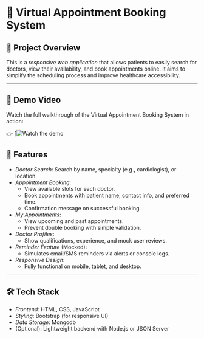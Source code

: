 # 🏥 Virtual Appointment Booking System

## 📌 Project Overview

This is a *responsive web application* that allows patients to easily search for doctors, view their availability, and book appointments online. It aims to simplify the scheduling process and improve healthcare accessibility.

---
## 🎥 Demo Video

Watch the full walkthrough of the Virtual Appointment Booking System in action:

👉 [![Watch the demo](https://drive.google.com/file/d/1GiZwPJbYWSwiitjNAaioAnCF_QslwcO_/view?usp=sharing)


## 🔧 Features

- *Doctor Search*: Search by name, specialty (e.g., cardiologist), or location.
- *Appointment Booking*: 
  - View available slots for each doctor.
  - Book appointments with patient name, contact info, and preferred time.
  - Confirmation message on successful booking.
- *My Appointments*:
  - View upcoming and past appointments.
  - Prevent double booking with simple validation.
- *Doctor Profiles*:
  - Show qualifications, experience, and mock user reviews.
- *Reminder Feature* (Mocked):
  - Simulates email/SMS reminders via alerts or console logs.
- *Responsive Design*:
  - Fully functional on mobile, tablet, and desktop.

---

## 🛠 Tech Stack

- *Frontend*: HTML, CSS, JavaScript  
- *Styling*: Bootstrap (for responsive UI)  
- *Data Storage*: Mongodb
- (Optional): Lightweight backend with Node.js or JSON Server
